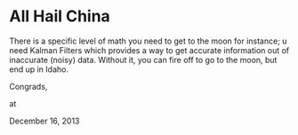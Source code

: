 # All Hail China
There is a specific level of math you need to get to the moon for instance;   u need Kalman Filters which provides  a way to get accurate information out of inaccurate (noisy) data. Without it, you can fire off to go to the moon, but end up in Idaho.

Congrads,










at

December 16, 2013















